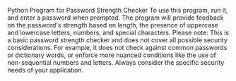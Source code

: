 Python Program for Password Strength Checker
To use this program, run it, and enter a password when prompted. The program will provide feedback on the password's strength based on length, the presence of uppercase and lowercase letters, numbers, and special characters.
Please note: This is a basic password strength checker and does not cover all possible security considerations. For example, it does not check against common passwords or dictionary words, or enforce more nuanced conditions like the use of non-sequential numbers and letters. Always consider the specific security needs of your application.
